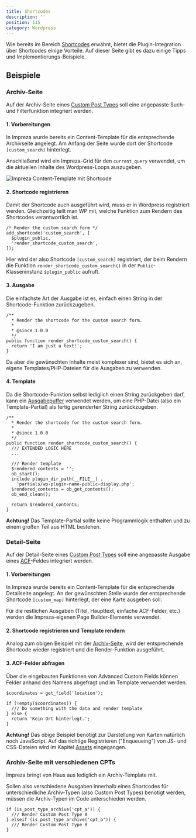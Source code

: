 ```yaml
---
title: Shortcodes
description: ''
position: 115
category: Wordpress
---
```


Wie bereits im Bereich [Shortcodes](/wordpress/impreza#shortcodes) erwähnt, bietet die Plugin-Integration über Shortcodes einige Vorteile. Auf dieser Seite gibt es dazu einige Tipps und Implementierungs-Beispiele.

## Beispiele

### Archiv-Seite

Auf der Archiv-Seite eines [Custom Post Types](/wordpress/cpt) soll eine angepasste Such- und Filterfunktion integriert werden.

#### 1. Vorbereitungen

In Impreza wurde bereits ein Content-Template für die entsprechende Archivseite angelegt. Am Anfang der Seite wurde dort der Shortcode `[custom_search]` hinterlegt.

Anschließend wird ein Impreza-Grid für den `current_query` verwendet, um die aktuellen Inhalte des Wordpress-Loops auszugeben.

<img src="/impreza_content_template_shortcode.png" alt="Impreza Content-Template mit Shortcode">

#### 2. Shortcode registrieren

Damit der Shortcode auch ausgeführt wird, muss er in Wordpress registriert werden. Gleichzeitig teilt man WP mit, welche Funktion zum Rendern des Shortcodes verantwortlich ist.

```php[includes/class-wp-plugin-name.php]
/* Render the custom search form */
add_shortcode('custom_search', [
  $plugin_public,
  'render_shortcode_custom_search',
]);
```

Hier wird der also Shortcode `[custom_search]` registriert, der beim Rendern die Funktion `render_shortcode_custom_search()` in der `Public`-Klasseninstanz `$plugin_public` aufruft.

#### 3. Ausgabe

Die einfachste Art der Ausgabe ist es, einfach einen String in der Shortcode-Funktion zurückzugeben.

```php[public/class-wp-plugin-name-public.php]
/**
  * Render the shortcode for the custom search form.
  *
  * @since 1.0.0
  */
public function render_shortcode_custom_search() {
  return 'I am just a text!';
}
```

Da aber die gewünschten Inhalte meist komplexer sind, bietet es sich an, eigene Templates/PHP-Dateien für die Ausgaben zu verwenden.

#### 4. Template

Da die Shortcode-Funktion selbst lediglich einen String zurückgeben darf, kann ein [Ausgabepuffer](https://www.php.net/manual/de/ref.outcontrol.php) verwendet werden, um eine PHP-Datei (also ein Template-Partial) als fertig gerenderten String zurückzugeben.

```php[public/class-wp-plugin-name-public.php]
/**
  * Render the shortcode for the custom search form.
  *
  * @since 1.0.0
  */
public function render_shortcode_custom_search() {
  /// EXTENDED LOGIC HERE
  ...

  /// Render template
  $rendered_contents = '';
  ob_start();
  include plugin_dir_path(__FILE__) .
    'partials/wp-plugin-name-public-display.php';
  $rendered_contents = ob_get_contents();
  ob_end_clean();

  return $rendered_contents;
}
```

<alert type="warning">**Achtung!** Das Template-Partial sollte keine Programmlogik enthalten und zu einem großen Teil aus HTML bestehen.</alert>

### Detail-Seite

Auf der Detail-Seite eines [Custom Post Types](/wordpress/cpt) soll eine angepasste Ausgabe eines [ACF](/wordpress/acf)-Feldes integriert werden.

#### 1. Vorbereitungen

In Impreza wurde bereits ein Content-Template für die entsprechende Detailseite angelegt. An der gewünschten Stelle wurde der entsprechende Shortcode `[custom_map]` hinterlegt, der eine Karte ausgeben soll.

Für die restlichen Ausgaben (Titel, Haupttext, einfache ACF-Felder, etc.) werden die Impreza-eigenen Page Builder-Elemente verwendet.

#### 2. Shortcode registrieren und Template rendern

Analog zum obigen Beispiel mit der [Archiv-Seite](#archiv-seite), wird der entsprechende Shortcode wieder registriert und die Render-Funktion ausgeführt.

#### 3. ACF-Felder abfragen

Über die eingebauten Funktionen von Advanced Custom Fields können Felder anhand des Namens abgefragt und im Template verwendet werden.

```php[public/class-wp-plugin-name-public.php]
$coordinates = get_field('location');

if (!empty($coordinates)) {
  /// Do something with the data and render template
} else {
  return 'Kein Ort hinterlegt.';
}
```

<alert type="warning">**Achtung!** Das obige Beispiel benötigt zur Darstellung von Karten natürlich noch JavaScript. Auf das richtige Registrieren ("Enqueueing") von JS- und CSS-Dateien wird im Kapitel [Assets](/wordpress/assets) eingegangen.</alert>

### Archiv-Seite mit verschiedenen CPTs

Impreza bringt von Haus aus lediglich ein Archiv-Template mit.

Sollen also verschiedene Ausgaben innerhalb eines Shortcodes für unterschiedliche Archiv-Typen (also Custom Post Types) benötigt werden, müssen die Archiv-Typen im Code unterschieden werden.

```php[public/class-wp-plugin-name-public.php]
if (is_post_type_archive('cpt_a')) {
  /// Render Custom Post Type A
} elseif (is_post_type_archive('cpt_b')) {
  /// Render Custom Post Type B
}
```
